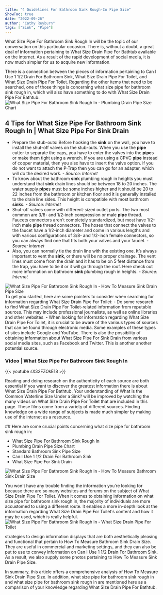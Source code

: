 ```yaml
---
title: "4 Guidelines For Bathroom Sink Rough-In Pipe Size"
ShowToc: true 
date: "2022-09-26"
author: "Cathy Reyburn" 
tags: ["Sink", "Pipe"]
---
```


What Size Pipe For Bathroom Sink Rough In will be the topic of our conversation on this particular occasion. There is, without a doubt, a great deal of information pertaining to What Size Drain Pipe For Bathtub available on the internet. As a result of the rapid development of social media, it is now much simpler for us to acquire new information.

There is a connection between the pieces of information pertaining to Can I Use 1 1/2 Drain For Bathroom Sink, What Size Drain Pipe For Toilet, and What Size Drain Pipe For Toilet. Regarding the other items that need to be searched, one of those things is concerning what size pipe for bathroom sink rough in, which will also have something to do with What Size Drain Pipe For Bathtub.
<img loading="lazy" src="https://design.flaminiadelconte.com/wp-content/uploads/2018/09/original-kitchen-sink-plumbing-rough-in-dimensions.jpg" onerror="this.onerror=null;this.src='https://blogger.googleusercontent.com/img/a/AVvXsEhe7F7TRXHtjiKvHb5vS7DmnxvpHiDyoYyYvm1nHB3Qp2_w3BnM6A2eq4v7FYxCC9bfZt3a9vIMtAYEKUiaDQbHMg-ViyGmRIj39MLp0bGFfgfYw1Dc9q_H-T0wiTm3l0Uq42dETrN9eC8aGJ9_IORZsxST1AcLR7np1koOfcc7tnHa4S8Mwz_xD9d0=s16000';" alt="What Size Pipe For Bathroom Sink Rough In - Plumbing Drain Pipe Size Chart" >

## 4 Tips for What Size Pipe For Bathroom Sink Rough In | What Size Pipe For Sink Drain
-   Prepare the stub-outs: Before hooking the **sink** on the wall, you have to install the shut-off valves on the stub-outs. When you use the **pipe** cutter to separate the caps, you have to enter the valves into the **pipe**s or make them tight using a wrench. If you are using a CPVC **pipe** instead of copper material, then you also have to insert the valve option. If you do not want to attach the P-Trap then you can go for an adapter, which will do the desired work. - <cite>Source: Internet</cite>
-   To know about the bathroom **sink** plumbing rough in heights you must understand that **sink** drain lines should be between 18 to 20 inches. The water supply **pipe**s must be some inches higher and it should be 20 to 22 inches from the bathroom or kitchen floor and it is generally installed to the drain line sides. This height is compatible with most bathroom **sink**s. - <cite>Source: Internet</cite>
-   Shut-off valves come with different-sized outlet ports. The two most common are 3/8- and 1/2-inch compression or male **pipe** thread. Faucets connectors aren't completely standardized, but most have 1/2-inch male **pipe** thread connectors. The hoses that connect the valves to the faucet have a 1/2-inch diameter and come in various lengths and with various configurations of 3/8- and 1/2-inch female connectors, so you can always find one that fits both your valves and your faucet. - <cite>Source: Internet</cite>
-   Also, you can normally tie the drain line with the existing one. It’s always important to vent the **sink**, or there will be no proper drainage. The vent lines must come from the drain and it has to be on 5 feet distance from the trap, you have to tie it or it will go through the roof. Here check out more information on bathroom **sink** plumbing rough in heights. - <cite>Source: Internet</cite>


<img loading="lazy" src="https://www.askthebuilder.com/wp-content/uploads/2018/05/883-560wlo.jpg" onerror="this.onerror=null;this.src='https://blogger.googleusercontent.com/img/a/AVvXsEhe7F7TRXHtjiKvHb5vS7DmnxvpHiDyoYyYvm1nHB3Qp2_w3BnM6A2eq4v7FYxCC9bfZt3a9vIMtAYEKUiaDQbHMg-ViyGmRIj39MLp0bGFfgfYw1Dc9q_H-T0wiTm3l0Uq42dETrN9eC8aGJ9_IORZsxST1AcLR7np1koOfcc7tnHa4S8Mwz_xD9d0=s16000';" alt="What Size Pipe For Bathroom Sink Rough In - How To Measure Sink Drain Pipe Size" >
To get you started, here are some pointers to consider when searching for information regarding What Size Drain Pipe For Toilet:
- Do some research to find What Size Drain Pipe For Toilet-related information from reputable sources. This may include professional journalists, as well as online libraries and other websites.
- When looking for information regarding What Size Drain Pipe For Toilet, it is crucial to be aware of the various types of sources that can be found through electronic media. Some examples of these types of sites include Google and YouTube. There is also the possibility of obtaining information about What Size Pipe For Sink Drain from various social media sites, such as Facebook and Twitter. This is another another potential source.

### Video | What Size Pipe For Bathroom Sink Rough In
{{< youtube sX32FZOkE18 >}} 


Reading and doing research on the authenticity of each source are both essential if you want to discover the greatest information there is about What Size Drain Pipe For Bathtub.
Your understanding of What Is the Common Waterline Size Under a Sink? will be improved by watching the many videos on What Size Drain Pipe For Toilet that are included in this page. These films come from a variety of different sources. Finding knowledge on a wide range of subjects is made much simpler by making use of the internet as a resource.
<script async="async" data-cfasync="false" src="//normallydemandedalter.com/fe63df3c5408708b15d8dc3d9b206b31/invoke.js"></script>
<div id="container-fe63df3c5408708b15d8dc3d9b206b31"></div>
## Here are some crucial points concerning what size pipe for bathroom sink rough in:

- What Size Pipe For Bathroom Sink Rough In
- Plumbing Drain Pipe Size Chart
- Standard Bathroom Sink Pipe Size
- Can I Use 1 1/2 Drain For Bathroom Sink
- What Size Pipe For Sink Drain

 <img loading="lazy" src="http://www.askmehelpdesk.com/attachments/plumbing/7405d1207183941-basement-rough-plumbing-dsc01680.jpg" onerror="this.onerror=null;this.src='https://blogger.googleusercontent.com/img/a/AVvXsEhe7F7TRXHtjiKvHb5vS7DmnxvpHiDyoYyYvm1nHB3Qp2_w3BnM6A2eq4v7FYxCC9bfZt3a9vIMtAYEKUiaDQbHMg-ViyGmRIj39MLp0bGFfgfYw1Dc9q_H-T0wiTm3l0Uq42dETrN9eC8aGJ9_IORZsxST1AcLR7np1koOfcc7tnHa4S8Mwz_xD9d0=s16000';" alt="What Size Pipe For Bathroom Sink Rough In - How To Measure Bathroom Sink Drain Size" >

You won't have any trouble finding the information you're looking for because there are so many websites and forums on the subject of What Size Drain Pipe For Toilet.
When it comes to obtaining information on what size pipe for bathroom sink rough in, the majority of individuals are more accustomed to using a different route. It enables a more in-depth look at the information regarding What Size Drain Pipe For Toilet's content and how it may be used, which is really helpful.
<img loading="lazy" src="https://terrylove.com/images/double_lav_rough_2.jpg" onerror="this.onerror=null;this.src='https://blogger.googleusercontent.com/img/a/AVvXsEhe7F7TRXHtjiKvHb5vS7DmnxvpHiDyoYyYvm1nHB3Qp2_w3BnM6A2eq4v7FYxCC9bfZt3a9vIMtAYEKUiaDQbHMg-ViyGmRIj39MLp0bGFfgfYw1Dc9q_H-T0wiTm3l0Uq42dETrN9eC8aGJ9_IORZsxST1AcLR7np1koOfcc7tnHa4S8Mwz_xD9d0=s16000';" alt="What Size Pipe For Bathroom Sink Rough In - What Size Drain Pipe For Toilet" >

strategies to design information displays that are both aesthetically pleasing and functional that pertain to How To Measure Bathroom Sink Drain Size. They are useful in commercial and marketing settings, and they can also be put to use to convey information on Can I Use 1 1/2 Drain For Bathroom Sink. As a result, we also supply some photos pertaining to How To Measure Sink Drain Pipe Size.

In summary, this article offers a comprehensive analysis of How To Measure Sink Drain Pipe Size. In addition, what size pipe for bathroom sink rough in and what size pipe for bathroom sink rough in are mentioned here as a comparison of your knowledge regarding What Size Drain Pipe For Bathtub.

	

